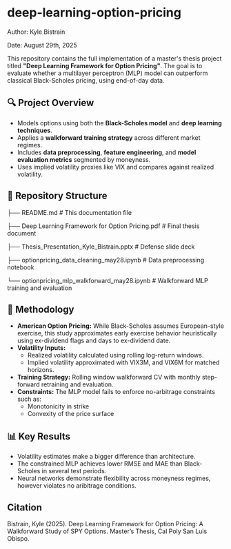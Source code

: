# deep-learning-option-pricing

Author: Kyle Bistrain

Date: August 29th, 2025

This repository contains the full implementation of a master's thesis project titled **"Deep Learning Framework for Option Pricing"**. The goal is to evaluate whether a multilayer perceptron (MLP) model can outperform classical Black-Scholes pricing, using end-of-day data.

## 🔍 Project Overview

- Models options using both the **Black-Scholes model** and **deep learning techniques**.
- Applies a **walkforward training strategy** across different market regimes.
- Includes **data preprocessing**, **feature engineering**, and **model evaluation metrics** segmented by moneyness.
- Uses implied volatility proxies like VIX and compares against realized volatility.

## 📁 Repository Structure

├── README.md                                            # This documentation file

├── Deep Learning Framework for Option Pricing.pdf       # Final thesis document

├── Thesis_Presentation_Kyle_Bistrain.pptx               # Defense slide deck

├── optionpricing_data_cleaning_may28.ipynb              # Data preprocessing notebook

└── optionpricing_mlp_walkforward_may28.ipynb            # Walkforward MLP training and evaluation


## 🧪 Methodology

- **American Option Pricing:** While Black-Scholes assumes European-style exercise, this study approximates early exercise behavior heuristically using ex-dividend flags and days to ex-dividend date.
- **Volatility Inputs:**
  - Realized volatility calculated using rolling log-return windows.
  - Implied volatility approximated with VIX3M, and VIX6M for matched horizons.
- **Training Strategy:** Rolling window walkforward CV with monthly step-forward retraining and evaluation.
- **Constraints:** The MLP model fails to enforce no-arbitrage constraints such as:
  - Monotonicity in strike
  - Convexity of the price surface

## 📊 Key Results

- Volatility estimates make a bigger difference than architecture. 
- The constrained MLP achieves lower RMSE and MAE than Black-Scholes in several test periods.
- Neural networks demonstrate flexibility across moneyness regimes, however violates no aribitrage conditions.


## Citation

Bistrain, Kyle (2025). Deep Learning Framework for Option Pricing: A Walkforward Study of SPY Options. 
Master’s Thesis, Cal Poly San Luis Obispo.



